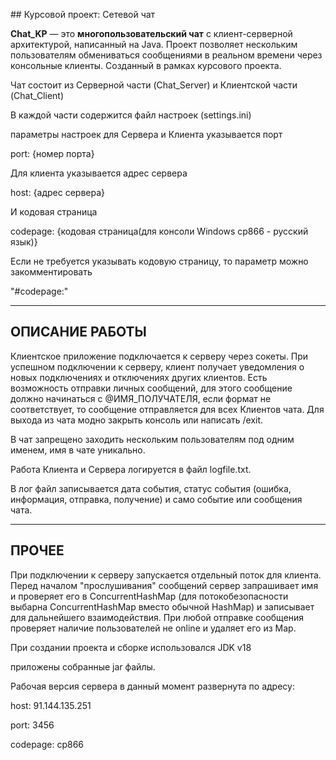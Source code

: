 #﻿# Курсовой проект: Сетевой чат

**Chat\_KP** — это **многопользовательский чат** с клиент-серверной архитектурой, написанный на Java. Проект позволяет нескольким пользователям обмениваться сообщениями в реальном времени через консольные клиенты. Созданный в рамках курсового проекта.

Чат состоит из Серверной части (Chat\_Server) и Клиентской части (Chat\_Client)

В каждой части содержится файл настроек (settings.ini)

параметры настроек для Сервера и Клиента указывается порт 

port: {номер порта}

Для клиента указывается адрес сервера

host: {адрес сервера}

И кодовая страница

codepage: {кодовая страница(для консоли Windows cp866 - русский язык)}

Если не требуется указывать кодовую страницу, то параметр можно закомментировать 

"#codepage:" 

-----
## ОПИСАНИЕ РАБОТЫ

Клиентское приложение подключается к серверу через сокеты. При успешном подключении к серверу, клиент получает уведомления о новых подключениях и отключениях других клиентов. Есть возможность отправки личных сообщений, для этого сообщение должно начинаться с @ИМЯ\_ПОЛУЧАТЕЛЯ, если формат не соответствует, то сообщение отправляется для всех Клиентов чата. Для выхода из чата модно закрыть консоль или написать /exit.

В чат запрещено заходить нескольким пользователям под одним именем, имя в чате уникально.

Работа Клиента и Сервера логируется в файл logfile.txt.

В лог файл записывается дата события, статус события (ошибка, информация, отправка, получение) и само событие или сообщения чата.

-----
## ПРОЧЕЕ
При подключении к серверу запускается отдельный поток для клиента. Перед началом "прослушивания" сообщений сервер запрашивает имя и проверяет его в ConcurrentHashMap (для потокобезопасности выбарна ConcurrentHashMap вместо обычной HashMap)
и записывает для дальнейшего взаимодействия. 
При любой отправке сообщения проверяет наличие пользователей не online и удаляет его из Map.

При создании проекта и сборке использовался JDK v18

приложены собранные jar файлы.

Рабочая версия сервера в данный момент развернута по адресу:

host: 91.144.135.251

port: 3456

codepage: cp866

